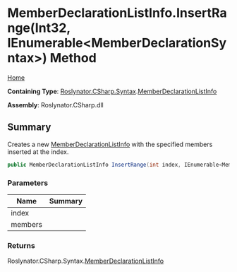 # MemberDeclarationListInfo\.InsertRange\(Int32, IEnumerable\<MemberDeclarationSyntax>\) Method

[Home](../../../../../README.md)

**Containing Type**: [Roslynator.CSharp.Syntax](../../README.md)\.[MemberDeclarationListInfo](../README.md)

**Assembly**: Roslynator\.CSharp\.dll

## Summary

Creates a new [MemberDeclarationListInfo](../README.md) with the specified members inserted at the index\.

```csharp
public MemberDeclarationListInfo InsertRange(int index, IEnumerable<MemberDeclarationSyntax> members)
```

### Parameters

| Name | Summary |
| ---- | ------- |
| index | |
| members | |

### Returns

Roslynator\.CSharp\.Syntax\.[MemberDeclarationListInfo](../README.md)

